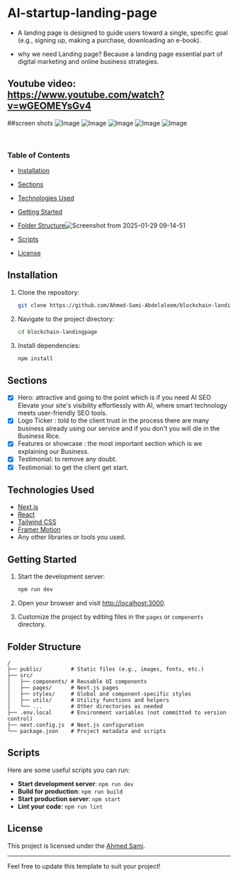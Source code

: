 # AI-startup-landing-page

- A landing page is designed to guide users toward a single,
  specific goal (e.g., signing up, making a purchase, downloading an e-book).

- why we need Landing page?
  Because a landing page essential part of digital marketing and online business strategies.
 ## Youtube video: https://www.youtube.com/watch?v=wGEOMEYsGv4
  ##screen shots
![Image](https://github.com/user-attachments/assets/9b85cf85-570d-45b0-886c-7b9e7fec09e7)
![Image](https://github.com/user-attachments/assets/ec2a4e4b-643a-461c-84d7-30377c864e3b)
![Image](https://github.com/user-attachments/assets/94486baf-eefb-4d47-a42e-f8fe73b48544)
![Image](https://github.com/user-attachments/assets/d6685399-06f8-4f9d-8a28-d1487424fe93)
![Image](https://github.com/user-attachments/assets/3a42d7df-8e2d-4eff-8e8e-73b7bca4d48b)


<br>



### Table of Contents

- [Installation](#installation)
- [Sections](#sections)
- [Technologies Used](#technologies-used)
- [Getting Started](#getting-started)
- [Folder Structure](#folder-structure)![Screenshot from 2025-01-29 09-14-51](https://github.com/user-attachments/assets/30541548-939c-468d-baf4-cc0e1217a224)

- [Scripts](#scripts)
- [License](#license)

## Installation

1. Clone the repository:

   ```bash
   git clone https://github.com/Ahmed-Sami-Abdelaleem/blockchain-landingpage.git
   ```

2. Navigate to the project directory:

   ```bash
   cd blockchain-landingpage
   ```

3. Install dependencies:

   ```bash
   npm install
   ```

## Sections

- [x] Hero: attractive and going to the point which is if you need AI SEO Elevate your site's visibility effortlessly with AI, where smart technology meets user-friendly SEO tools.
- [x] Logo Ticker : told to the client trust in the process there are many business already using our service and if you don't you will die in the Business Rice.
- [x] Features or showcase : the most important section which is we explaining our Business.
- [x] Testimonial: to remove any doubt.
- [x] Testimonial: to get the client get start.

## Technologies Used

- [Next.js](https://nextjs.org/)
- [React](https://reactjs.org/)
- [Tailwind CSS](https://tailwindcss.com/)
- [Framer Motion](https://www.framer.com/motion/)
- Any other libraries or tools you used.

## Getting Started

1. Start the development server:

   ```bash
   npm run dev
   ```

2. Open your browser and visit [http://localhost:3000](http://localhost:3000).

3. Customize the project by editing files in the `pages` or `components` directory.

## Folder Structure

```plaintext
/
├── public/         # Static files (e.g., images, fonts, etc.)
├── src/
│   ├── components/ # Reusable UI components
│   ├── pages/      # Next.js pages
│   ├── styles/     # Global and component-specific styles
│   ├── utils/      # Utility functions and helpers
│   └── ...         # Other directories as needed
├── .env.local      # Environment variables (not committed to version control)
├── next.config.js  # Next.js configuration
└── package.json    # Project metadata and scripts
```

## Scripts

Here are some useful scripts you can run:

- **Start development server**: `npm run dev`
- **Build for production**: `npm run build`
- **Start production server**: `npm start`
- **Lint your code**: `npm run lint`

## License

This project is licensed under the [Ahmed Sami](LICENSE).

---

Feel free to update this template to suit your project!
